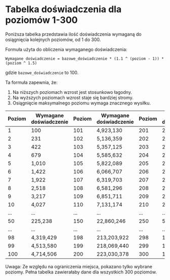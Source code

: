 # Tabelka doświadczenia dla poziomów 1-300

Poniższa tabelka przedstawia ilość doświadczenia wymaganą do osiągnięcia kolejnych poziomów, od 1 do 300.

Formuła użyta do obliczenia wymaganego doświadczenia:
```
Wymagane doświadczenie = bazowe_doświadczenie * (1.1 ^ (poziom - 1)) * (poziom ^ 1.5)
```
gdzie `bazowe_doświadczenie` to 100.

Ta formuła zapewnia, że:
1. Na niższych poziomach wzrost jest stosunkowo łagodny.
2. Na wyższych poziomach wzrost staje się bardziej stromy.
3. Osiągnięcie maksymalnego poziomu wymaga znacznego wysiłku.

| Poziom | Wymagane doświadczenie | Poziom | Wymagane doświadczenie | Poziom | Wymagane doświadczenie |
|--------|------------------------|--------|------------------------|--------|------------------------|
| 1      | 100                    | 101    | 4,923,130              | 201    | 227,686,652            |
| 2      | 231                    | 102    | 5,136,359              | 202    | 232,786,318            |
| 3      | 422                    | 103    | 5,357,125              | 203    | 237,981,251            |
| 4      | 679                    | 104    | 5,585,632              | 204    | 243,273,111            |
| 5      | 1,010                  | 105    | 5,822,089              | 205    | 248,663,561            |
| 6      | 1,422                  | 106    | 6,066,707              | 206    | 254,154,268            |
| 7      | 1,922                  | 107    | 6,319,703              | 207    | 259,746,902            |
| 8      | 2,518                  | 108    | 6,581,296              | 208    | 265,443,141            |
| 9      | 3,217                  | 109    | 6,851,711              | 209    | 271,244,668            |
| 10     | 4,027                  | 110    | 7,131,174              | 210    | 277,153,171            |
| ...    | ...                    | ...    | ...                    | ...    | ...                    |
| 50     | 225,238                | 150    | 22,860,246             | 250    | 530,705,680            |
| ...    | ...                    | ...    | ...                    | ...    | ...                    |
| 98     | 4,319,429              | 198    | 213,203,922            | 298    | 1,067,857,933          |
| 99     | 4,513,580              | 199    | 218,069,440            | 299    | 1,087,862,978          |
| 100    | 4,714,506              | 200    | 223,030,378            | 300    | 1,108,180,776          |

Uwaga: Ze względu na ograniczenia miejsca, pokazano tylko wybrane poziomy. Pełna tabelka zawierałaby dane dla wszystkich 300 poziomów.

